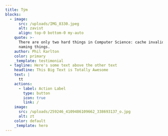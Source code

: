 ```yaml
---
title: Tým
blocks:
  - image:
      src: /uploads/IMG_8330.jpeg
      alt: zavist
      align: top-0 bottom-0 my-auto
    quote: >-
      There are only two hard things in Computer Science: cache invalidation and
      naming things.
    author: Phil Karlton
    color: primary
    _template: testimonial
  - tagline: Here's some text above the other text
    headline: This Big Text is Totally Awesome
    text: |
      tt
    actions:
      - label: Action Label
        type: button
        icon: true
        link: /
    image:
      src: /uploads/259246_4109486109662_338693137_o.jpg
      alt: zt
    color: default
    _template: hero
---
```



